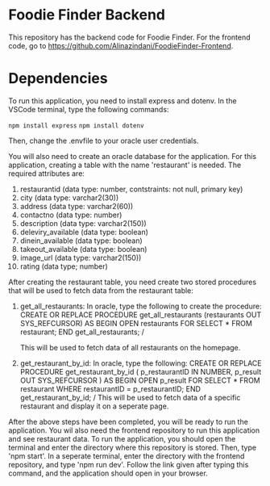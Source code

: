 
# Foodie Finder Backend
This repository has the backend code for Foodie Finder. For the frontend code, go to https://github.com/Alinazindani/FoodieFinder-Frontend. 

# Dependencies

To run this application, you need to install express and dotenv. In the VSCode terminal, type the following commands:

 `npm install express`
 `npm install dotenv`

Then, change the .envfile to your oracle user credentials.

You will also need to create an oracle database for the application. 
For this application, creating a table with the name 'restaurant' is needed. The  required attributes are: 
1. restaurantid (data type: number, contstraints: not null, primary key)
2. city (data type: varchar2(30))
3. address (data type: varchar2(60))
4. contactno (data type: number)
5. description (data type: varchar2(150))
6. deleviry_available (data type: boolean)
7. dinein_available (data type: boolean)
8. takeout_available (data type: boolean)
9. image_url (data type: varchar2(150))
10. rating (data type; number)

After creating the restaurant table, you need create two stored procedures that will be used to fetch data from the restaurant table:

1. get_all_restaurants:
   In oracle, type the following to create the procedure:
   CREATE OR REPLACE PROCEDURE get_all_restaurants (restaurants OUT SYS_REFCURSOR) AS
BEGIN
    OPEN restaurants FOR
        SELECT * FROM restaurant;
END get_all_restaurants;
/

   This will be used to fetch data of all restaurants on the homepage.

2. get_restaurant_by_id:
   In oracle, type the following:
   CREATE OR REPLACE PROCEDURE get_restaurant_by_id (
    p_restaurantID IN NUMBER,
    p_result OUT SYS_REFCURSOR
)
AS
BEGIN
    OPEN p_result FOR
    SELECT * FROM restaurant WHERE restaurantID = p_restaurantID;
END get_restaurant_by_id;
/
   This will be used to fetch data of a specific restaurant and display it on a seperate page.


After the above steps have been completed, you will be ready to run the application.
You wil also need the frontend repository to run this application and see restaurant data. 
To run the application, you should open the terminal and enter the directory where this repository is stored. Then, 
type 'npm start'. In a seperate terminal, enter the directory with the frontend repository, and type 'npm run dev'. Follow the link given 
after typing this command, and the application should open in your browser. 



